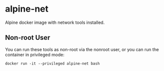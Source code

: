 # alpine-net
Alpine docker image with network tools installed.

## Non-root User
You can run these tools as non-root via the nonroot user, or you can run the container in privileged mode:
```
docker run -it --privileged alpine-net bash
```
